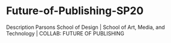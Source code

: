 # Future-of-Publishing-SP20
Description  Parsons School of Design | School of Art, Media, and Technology | COLLAB: FUTURE OF PUBLISHING
